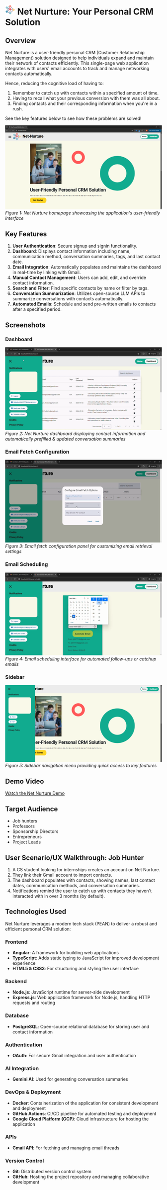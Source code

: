 # ![Net Nurture Logo](https://github.com/nuhgooyin/net-nurture/blob/main/frontend/public/favicon.png) Net Nurture: Your Personal CRM Solution

## Overview

Net Nurture is a user-friendly personal CRM (Customer Relationship Management) solution designed to help individuals expand and maintain their network of contacts efficiently. This single-page web application integrates with users' email accounts to track and manage networking contacts automatically. 

Hence, reducing the cognitive load of having to:
1. Remember to catch up with contacts within a specified amount of time.
2. Having to recall what your previous conversion with them was all about.
3. Finding contacts and their corresponding information when you're in a rush.

See the key features below to see how these problems are solved!

![Net Nurture Homepage](https://github.com/nuhgooyin/net-nurture/blob/main/images/index.png)
*Figure 1: Net Nurture homepage showcasing the application's user-friendly interface*

## Key Features

1. **User Authentication**: Secure signup and signin functionality.
2. **Dashboard**: Displays contact information including name, communication method, conversation summaries, tags, and last contact date.
3. **Email Integration**: Automatically populates and maintains the dashboard in real-time by linking with Gmail.
4. **Manual Contact Management**: Users can add, edit, and override contact information.
5. **Search and Filter**: Find specific contacts by name or filter by tags.
6. **Conversation Summarization**: Utilizes open-source LLM APIs to summarize conversations with contacts automatically.
7. **Automated Emails**: Schedule and send pre-written emails to contacts after a specified period.

## Screenshots

### Dashboard
![Dashboard](https://github.com/nuhgooyin/net-nurture/blob/main/images/dashboard_view.png)
*Figure 2: Net Nurture dashboard displaying contact information and automatically prefilled & updated conversation summaries*

### Email Fetch Configuration
![Email Fetch Configuration](https://github.com/nuhgooyin/net-nurture/blob/main/images/email_fetch_options.png)
*Figure 3: Email fetch configuration panel for customizing email retrieval settings*

### Email Scheduling
![Email Scheduling](https://github.com/nuhgooyin/net-nurture/blob/main/images/email_scheduler.png)
*Figure 4: Email scheduling interface for automated follow-ups or catchup emails*

### Sidebar
![Sidebar](https://github.com/nuhgooyin/net-nurture/blob/main/images/sidebar.png)
*Figure 5: Sidebar navigation menu providing quick access to key features*

## Demo Video

[Watch the Net Nurture Demo](https://youtu.be/xgxkfDzWKGQ)

## Target Audience

- Job hunters
- Professors
- Sponsorship Directors
- Entrepreneurs
- Project Leads

## User Scenario/UX Walkthrough: Job Hunter

1. A CS student looking for internships creates an account on Net Nurture.
2. They link their Gmail account to import contacts.
3. The dashboard populates with contacts, showing names, last contact dates, communication methods, and conversation summaries.
4. Notifications remind the user to catch up with contacts they haven't interacted with in over 3 months (by default).

## Technologies Used

Net Nurture leverages a modern tech stack (PEAN) to deliver a robust and efficient personal CRM solution:

### Frontend
- **Angular**: A framework for building web applications
- **TypeScript**: Adds static typing to JavaScript for improved development experience
- **HTML5 & CSS3**: For structuring and styling the user interface

### Backend
- **Node.js**: JavaScript runtime for server-side development
- **Express.js**: Web application framework for Node.js, handling HTTP requests and routing

### Database
- **PostgreSQL**: Open-source relational database for storing user and contact information

### Authentication
- **OAuth**: For secure Gmail integration and user authentication

### AI Integration
- **Gemini AI**: Used for generating conversation summaries

### DevOps & Deployment
- **Docker**: Containerization of the application for consistent development and deployment
- **GitHub Actions**: CI/CD pipeline for automated testing and deployment
- **Google Cloud Platform (GCP)**: Cloud infrastructure for hosting the application

### APIs
- **Gmail API**: For fetching and managing email threads

### Version Control
- **Git**: Distributed version control system
- **GitHub**: Hosting the project repository and managing collaborative development
